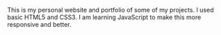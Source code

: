 This is my personal website and portfolio of some of my projects. I used basic HTML5 and CSS3. I am learning JavaScript to make this more responsive and better.

